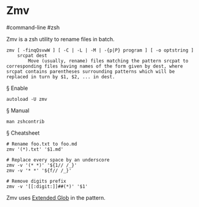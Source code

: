 # Zmv

#command-line #zsh

Zmv is a zsh utility to rename files in batch.

<!--more-->

```
zmv [ -finqQsvwW ] [ -C | -L | -M | -{p|P} program ] [ -o optstring ]
    srcpat dest
        Move (usually, rename) files matching the pattern srcpat to corresponding files having names of the form given by dest, where srcpat contains parentheses surrounding patterns which will be replaced in turn by $1, $2, ... in dest.
```

§ Enable

```
autoload -U zmv
```

§ Manual

```
man zshcontrib
```

§ Cheatsheet

``` shell
# Rename foo.txt to foo.md
zmv '(*).txt' '$1.md'

# Replace every space by an underscore
zmv -v '(* *)' '${1// /_}'
zmv -v '* *' '${f// /_}'

# Remove digits prefix
zmv -v '[[:digit:]]##(*)' '$1'
```

Zmv uses [Extended Glob](http://zsh.sourceforge.net/Doc/Release/Expansion.html#Glob-Operators) in the pattern.
